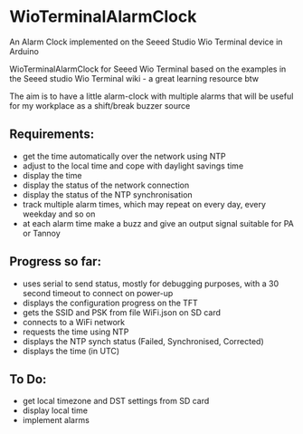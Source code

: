 # WioTerminalAlarmClock
An Alarm Clock implemented on the Seeed Studio Wio Terminal device in Arduino

WioTerminalAlarmClock for Seeed Wio Terminal based on the examples in the Seeed studio Wio Terminal wiki - a great learning resource btw

The aim is to have a little alarm-clock with multiple alarms that will be useful for my workplace as a shift/break buzzer source

## Requirements:
 - get the time automatically over the network using NTP
 - adjust to the local time and cope with daylight savings time
 - display the time
 - display the status of the network connection
 - display the status of the NTP synchronisation
 - track multiple alarm times, which may repeat on every day, every weekday and so on
 - at each alarm time make a buzz and give an output signal suitable for PA or Tannoy

## Progress so far:
 - uses serial to send status, mostly for debugging purposes, with a 30 second timeout to connect on power-up
 - displays the configuration progress on the TFT
 - gets the SSID and PSK from file WiFi.json on SD card
 - connects to a WiFi network
 - requests the time using NTP
 - displays the NTP synch status (Failed, Synchronised, Corrected)
 - displays the time (in UTC)

## To Do:
 - get local timezone and DST settings from SD card
 - display local time
 - implement alarms
